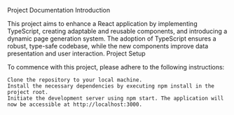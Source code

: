 Project Documentation
Introduction

This project aims to enhance a React application by implementing TypeScript, creating adaptable and reusable components, and introducing a dynamic page generation system. The adoption of TypeScript ensures a robust, type-safe codebase, while the new components improve data presentation and user interaction.
Project Setup

To commence with this project, please adhere to the following instructions:

    Clone the repository to your local machine.
    Install the necessary dependencies by executing npm install in the project root.
    Initiate the development server using npm start. The application will now be accessible at http://localhost:3000.
